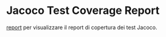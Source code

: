 # Jacoco Test Coverage Report
<a href="https://github.com/Santulli99/GameOverNew/tree/master/coverage/jacoco1">report</a> per visualizzare il report di copertura dei test Jacoco.


